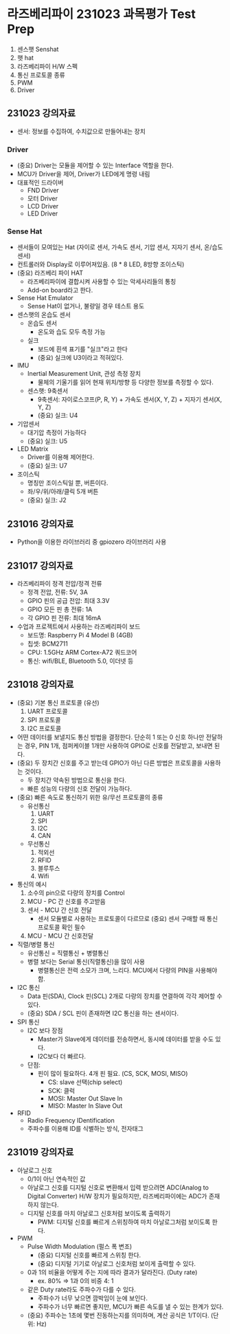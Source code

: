 # 라즈베리파이 231023 과목평가 Test Prep
1. 센스햇 Senshat
2. 햇 hat
3. 라즈베리파이 H/W 스펙
4. 통신 프로토콜 종류
5. PWM
6. Driver

## 231023 강의자료
* 센서: 정보를 수집하여, 수치값으로 만들어내는 장치
### Driver
* (중요) Driver는 모듈을 제어할 수 있는 Interface 역할을 한다.
* MCU가 Driver을 제어, Driver가 LED에게 명령 내림
* 대표적인 드라이버
    * FND Driver
    * 모터 Driver
    * LCD Driver
    * LED Driver
### Sense Hat
* 센서들이 모여있는 Hat (자이로 센서, 가속도 센서, 기압 센서, 지자기 센서, 온/습도 센서)
* 컨트롤러와 Display로 이루어져있음. (8 * 8 LED, 8방향 조이스틱)
* (중요) 라즈베리 파이 HAT
    * 라즈베리파이에 결합시켜 사용할 수 있는 악세사리들의 통칭
    * Add-on board라고 한다.
* Sense Hat Emulator
    * Sense Hat이 없거나, 불량일 경우 테스트 용도
* 센스햇의 온습도 센서
    * 온습도 센서
        * 온도와 습도 모두 측정 가능
    * 실크
        * 보드에 흰색 표기를 "실크"라고 한다
        * (중요) 실크에 U3이라고 적혀있다.
* IMU
    * Inertial Measurement Unit, 관성 측정 장치
        * 물체의 기울기를 읽어 현재 위치/방향 등 다양한 정보를 측정할 수 있다.
    * 센스햇: 9축센서
        * 9축센서: 자이로스코프(P, R, Y) + 가속도 센서(X, Y, Z) + 지자기 센서(X, Y, Z)
        * (중요) 실크: U4
* 기압센서
    * 대기압 측정이 가능하다
    * (중요) 실크: U5
* LED Matrix
    * Driver를 이용해 제어한다.
    * (중요) 실크: U7
* 조이스틱
    * 명칭만 조이스틱일 뿐, 버튼이다.
    * 좌/우/위/아래/클릭 5개 버튼
    * (중요) 실크: J2

## 231016 강의자료
* Python을 이용한 라이브러리 중 gpiozero 라이브러리 사용

## 231017 강의자료
* 라즈베리파이 정격 전압/정격 전류
    * 정격 전압, 전류: 5V, 3A
    * GPIO 핀의 공급 전압: 최대 3.3V
    * GPIO 모든 핀 총 전류: 1A
    * 각 GPIO 핀 전류: 최대 16mA
* 수업과 프로젝트에서 사용하는 라즈베리파이 보드
    * 보드명: Raspberry Pi 4 Model B (4GB)
    * 칩셋: BCM2711
    * CPU: 1.5GHz ARM Cortex-A72 쿼드코어
    * 통신: wifi/BLE, Bluetooth 5.0, 이더넷 등

## 231018 강의자료
* (중요) 기본 통신 프로토콜 (유선)
    1. UART 프로토콜
    2. SPI 프로토콜
    3. I2C 프로토콜
* 어떤 데이터를 보낼지도 통신 방법을 결정한다. 단순히 1 또는 0 신호 하나만 전달하는 경우, PIN 1개, 점퍼케이블 1개만 사용하여 GPIO로 신호를 전달받고, 보내면 된다.
* (중요) 두 장치간 신호를 주고 받는데 GPIO가 아닌 다른 방법은 프로토콜을 사용하는 것이다.
    * 두 장치간 약속된 방법으로 통신을 한다.
    * 빠른 성능의 다량의 신호 전달이 가능하다.
* (중요) 빠른 속도로 통신하기 위한 유/무선 프로토콜의 종류
    * 유선통신
        1. UART
        2. SPI
        3. I2C
        4. CAN
    * 무선통신
        1. 적외선
        2. RFID
        3. 블루투스
        4. Wifi
* 통신의 예시
    1. 소수의 pin으로 다량의 장치를 Control
    2. MCU - PC 간 신호를 주고받음
    3. 센서 - MCU 간 신호 전달
        * 센서 모듈별로 사용하는 프로토콜이 다르므로 (중요) 센서 구매할 때 통신 프로토콜 확인 필수
    4. MCU - MCU 간 신호전달
* 직렬/병렬 통신
    * 유선통신  = 직렬통신 + 병렬통신
    * 병렬 보다는 Serial 통신(직렬통신)을 많이 사용
        * 병렬통신은 전력 소모가 크며, 느리다. MCU에서 다량의 PIN을 사용해야 함.
* I2C 통신
    * Data 핀(SDA), Clock 핀(SCL) 2개로 다량의 장치를 연결하여 각각 제어할 수 있다.
    * (중요) SDA / SCL 핀이 존재하면 I2C 통신을 하는 센서이다.
* SPI 통신
    * I2C 보다 장점
        * Master가 Slave에게 데이터를 전송하면서, 동시에 데이터를 받을 수도 있다.
        * I2C보다 더 빠르다.
    * 단점:
        * 핀이 많이 필요하다. 4개 핀 필요. (CS, SCK, MOSI, MISO)
            * CS: slave 선택(chip select)
            * SCK: 클럭
            * MOSI: Master Out Slave In
            * MISO: Master In Slave Out
* RFID
    * Radio Frequency IDentification
    * 주파수를 이용해 ID를 식별하는 방식, 전자태그

## 231019 강의자료
* 아날로그 신호
    * 0/1이 아닌 연속적인 값
    * 아날로그 신호를 디지털 신호로 변환해서 입력 받으려면 ADC(Analog to Digital Converter) H/W 장치가 필요하지만, 라즈베리파이에는 ADC가 존재하지 않는다.
    * 디지털 신호를 마치 아날로그 신호처럼 보이도록 출력하기
        * PWM: 디지털 신호를 빠르게 스위칭하여 마치 아날로그처럼 보이도록 한다.
* PWM
    * Pulse Width Modulation (펄스 폭 변조)
        * (중요) 디지털 신호를 빠르게 스위칭 한다.
        * (중요) 디지털 기기로 아날로그 신호처럼 보이게 출력할 수 있다.
    * 0과 1의 비율을 어떻게 주는 지에 따라 결과가 달라진다. (Duty rate)
        * ex. 80% => 1과 0의 비중 4: 1
    * 같은 Duty rate라도 주파수가 다를 수 있다.
        * 주파수가 너무 낮으면 깜박임이 눈에 보인다.
        * 주파수가 너무 빠르면 좋지만, MCU가 빠른 속도를 낼 수 있는 한계가 있다.
    * (중요) 주파수는 1초에 몇번 진동하는지를 의미하며, 계산 공식은 1/T이다. (단위: Hz)